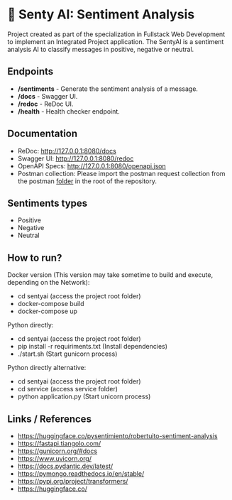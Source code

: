 # :robot: Senty AI: Sentiment Analysis

Project created as part of the specialization in Fullstack Web Development to implement an Integrated Project
application.
The SentyAI is a sentiment analysis AI to classify messages in positive, negative or neutral.  

## Endpoints

- **/sentiments** - Generate the sentiment analysis of a message.
- **/docs** - Swagger UI.
- **/redoc** - ReDoc UI.
- **/health** - Health checker endpoint.

## Documentation

- ReDoc: http://127.0.0.1:8080/docs
- Swagger UI: http://127.0.0.1:8080/redoc
- OpenAPI Specs: http://127.0.0.1:8080/openapi.json
- Postman collection: Please import the postman request collection from the postman [folder](/postman) in the root of
  the repository.

## Sentiments types

- Positive
- Negative
- Neutral

## How to run?
Docker version (This version may take sometime to build and execute, depending on the Network):
- cd sentyai (access the project root folder)
- docker-compose build
- docker-compose up

Python directly:
- cd sentyai (access the project root folder)
- pip install -r requiriments.txt (Install dependencies)
- ./start.sh (Start gunicorn process)

Python directly alternative:
- cd sentyai (access the project root folder)
- cd service (access service folder)
- python application.py (Start unicorn process)

## Links / References

* https://huggingface.co/pysentimiento/robertuito-sentiment-analysis
* https://fastapi.tiangolo.com/
* https://gunicorn.org/#docs
* https://www.uvicorn.org/
* https://docs.pydantic.dev/latest/
* https://pymongo.readthedocs.io/en/stable/
* https://pypi.org/project/transformers/
* https://huggingface.co/
